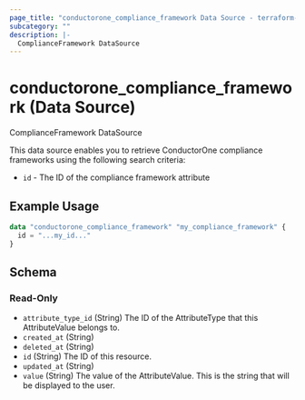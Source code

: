```yaml
---
page_title: "conductorone_compliance_framework Data Source - terraform-provider-conductorone"
subcategory: ""
description: |-
  ComplianceFramework DataSource
---
```


# conductorone_compliance_framework (Data Source)

ComplianceFramework DataSource

This data source enables you to retrieve ConductorOne compliance frameworks using the following search criteria:

* `id` - The ID of the compliance framework attribute

## Example Usage

```terraform
data "conductorone_compliance_framework" "my_compliance_framework" {
  id = "...my_id..."
}
```

<!-- schema generated by tfplugindocs -->
## Schema

### Read-Only

- `attribute_type_id` (String) The ID of the AttributeType that this AttributeValue belongs to.
- `created_at` (String)
- `deleted_at` (String)
- `id` (String) The ID of this resource.
- `updated_at` (String)
- `value` (String) The value of the AttributeValue. This is the string that will be displayed to the user.
